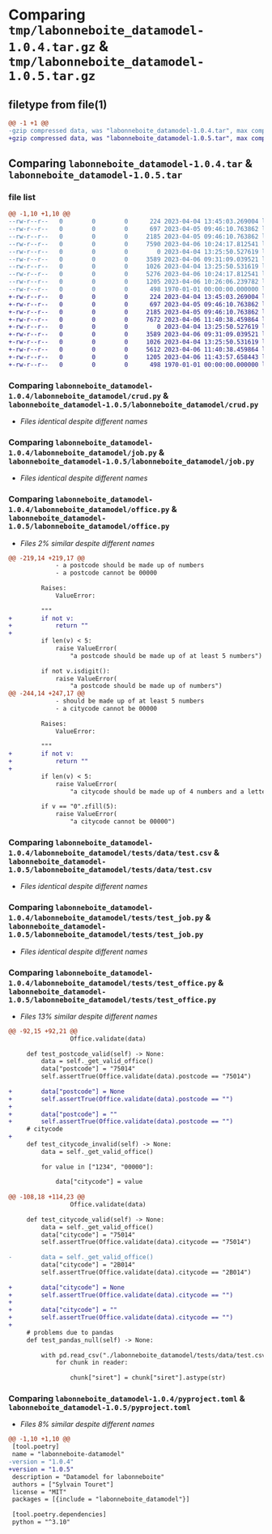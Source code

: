 # Comparing `tmp/labonneboite_datamodel-1.0.4.tar.gz` & `tmp/labonneboite_datamodel-1.0.5.tar.gz`

## filetype from file(1)

```diff
@@ -1 +1 @@
-gzip compressed data, was "labonneboite_datamodel-1.0.4.tar", max compression
+gzip compressed data, was "labonneboite_datamodel-1.0.5.tar", max compression
```

## Comparing `labonneboite_datamodel-1.0.4.tar` & `labonneboite_datamodel-1.0.5.tar`

### file list

```diff
@@ -1,10 +1,10 @@
--rw-r--r--   0        0        0      224 2023-04-04 13:45:03.269004 labonneboite_datamodel-1.0.4/labonneboite_datamodel/__init__.py
--rw-r--r--   0        0        0      697 2023-04-05 09:46:10.763862 labonneboite_datamodel-1.0.4/labonneboite_datamodel/crud.py
--rw-r--r--   0        0        0     2185 2023-04-05 09:46:10.763862 labonneboite_datamodel-1.0.4/labonneboite_datamodel/job.py
--rw-r--r--   0        0        0     7590 2023-04-06 10:24:17.812541 labonneboite_datamodel-1.0.4/labonneboite_datamodel/office.py
--rw-r--r--   0        0        0        0 2023-04-04 13:25:50.527619 labonneboite_datamodel-1.0.4/labonneboite_datamodel/tests/__init__.py
--rw-r--r--   0        0        0     3589 2023-04-06 09:31:09.039521 labonneboite_datamodel-1.0.4/labonneboite_datamodel/tests/data/test.csv
--rw-r--r--   0        0        0     1026 2023-04-04 13:25:50.531619 labonneboite_datamodel-1.0.4/labonneboite_datamodel/tests/test_job.py
--rw-r--r--   0        0        0     5276 2023-04-06 10:24:17.812541 labonneboite_datamodel-1.0.4/labonneboite_datamodel/tests/test_office.py
--rw-r--r--   0        0        0     1205 2023-04-06 10:26:06.239782 labonneboite_datamodel-1.0.4/pyproject.toml
--rw-r--r--   0        0        0      498 1970-01-01 00:00:00.000000 labonneboite_datamodel-1.0.4/PKG-INFO
+-rw-r--r--   0        0        0      224 2023-04-04 13:45:03.269004 labonneboite_datamodel-1.0.5/labonneboite_datamodel/__init__.py
+-rw-r--r--   0        0        0      697 2023-04-05 09:46:10.763862 labonneboite_datamodel-1.0.5/labonneboite_datamodel/crud.py
+-rw-r--r--   0        0        0     2185 2023-04-05 09:46:10.763862 labonneboite_datamodel-1.0.5/labonneboite_datamodel/job.py
+-rw-r--r--   0        0        0     7672 2023-04-06 11:40:38.459864 labonneboite_datamodel-1.0.5/labonneboite_datamodel/office.py
+-rw-r--r--   0        0        0        0 2023-04-04 13:25:50.527619 labonneboite_datamodel-1.0.5/labonneboite_datamodel/tests/__init__.py
+-rw-r--r--   0        0        0     3589 2023-04-06 09:31:09.039521 labonneboite_datamodel-1.0.5/labonneboite_datamodel/tests/data/test.csv
+-rw-r--r--   0        0        0     1026 2023-04-04 13:25:50.531619 labonneboite_datamodel-1.0.5/labonneboite_datamodel/tests/test_job.py
+-rw-r--r--   0        0        0     5612 2023-04-06 11:40:38.459864 labonneboite_datamodel-1.0.5/labonneboite_datamodel/tests/test_office.py
+-rw-r--r--   0        0        0     1205 2023-04-06 11:43:57.658443 labonneboite_datamodel-1.0.5/pyproject.toml
+-rw-r--r--   0        0        0      498 1970-01-01 00:00:00.000000 labonneboite_datamodel-1.0.5/PKG-INFO
```

### Comparing `labonneboite_datamodel-1.0.4/labonneboite_datamodel/crud.py` & `labonneboite_datamodel-1.0.5/labonneboite_datamodel/crud.py`

 * *Files identical despite different names*

### Comparing `labonneboite_datamodel-1.0.4/labonneboite_datamodel/job.py` & `labonneboite_datamodel-1.0.5/labonneboite_datamodel/job.py`

 * *Files identical despite different names*

### Comparing `labonneboite_datamodel-1.0.4/labonneboite_datamodel/office.py` & `labonneboite_datamodel-1.0.5/labonneboite_datamodel/office.py`

 * *Files 2% similar despite different names*

```diff
@@ -219,14 +219,17 @@
             - a postcode should be made up of numbers
             - a postcode cannot be 00000
 
         Raises:
             ValueError:
 
         """
+        if not v:
+            return ""
+
         if len(v) < 5:
             raise ValueError(
                 "a postcode should be made up of at least 5 numbers")
 
         if not v.isdigit():
             raise ValueError(
                 "a postcode should be made up of numbers")
@@ -244,14 +247,17 @@
             - should be made up of at least 5 numbers
             - a citycode cannot be 00000
 
         Raises:
             ValueError:
 
         """
+        if not v:
+            return ""
+
         if len(v) < 5:
             raise ValueError(
                 "a citycode should be made up of 4 numbers and a letter")
 
         if v == "0".zfill(5):
             raise ValueError(
                 "a citycode cannot be 00000")
```

### Comparing `labonneboite_datamodel-1.0.4/labonneboite_datamodel/tests/data/test.csv` & `labonneboite_datamodel-1.0.5/labonneboite_datamodel/tests/data/test.csv`

 * *Files identical despite different names*

### Comparing `labonneboite_datamodel-1.0.4/labonneboite_datamodel/tests/test_job.py` & `labonneboite_datamodel-1.0.5/labonneboite_datamodel/tests/test_job.py`

 * *Files identical despite different names*

### Comparing `labonneboite_datamodel-1.0.4/labonneboite_datamodel/tests/test_office.py` & `labonneboite_datamodel-1.0.5/labonneboite_datamodel/tests/test_office.py`

 * *Files 13% similar despite different names*

```diff
@@ -92,15 +92,21 @@
                 Office.validate(data)
 
     def test_postcode_valid(self) -> None:
         data = self._get_valid_office()
         data["postcode"] = "75014"
         self.assertTrue(Office.validate(data).postcode == "75014")
 
+        data["postcode"] = None
+        self.assertTrue(Office.validate(data).postcode == "")
+
+        data["postcode"] = ""
+        self.assertTrue(Office.validate(data).postcode == "")
     # citycode
+
     def test_citycode_invalid(self) -> None:
         data = self._get_valid_office()
 
         for value in ["1234", "00000"]:
 
             data["citycode"] = value
 
@@ -108,18 +114,23 @@
                 Office.validate(data)
 
     def test_citycode_valid(self) -> None:
         data = self._get_valid_office()
         data["citycode"] = "75014"
         self.assertTrue(Office.validate(data).citycode == "75014")
 
-        data = self._get_valid_office()
         data["citycode"] = "2B014"
         self.assertTrue(Office.validate(data).citycode == "2B014")
 
+        data["citycode"] = None
+        self.assertTrue(Office.validate(data).citycode == "")
+
+        data["citycode"] = ""
+        self.assertTrue(Office.validate(data).citycode == "")
+
     # problems due to pandas
     def test_pandas_null(self) -> None:
 
         with pd.read_csv("./labonneboite_datamodel/tests/data/test.csv", delimiter=";", chunksize=10, keep_default_na=False, on_bad_lines='warn') as reader:
             for chunk in reader:
 
                 chunk["siret"] = chunk["siret"].astype(str)
```

### Comparing `labonneboite_datamodel-1.0.4/pyproject.toml` & `labonneboite_datamodel-1.0.5/pyproject.toml`

 * *Files 8% similar despite different names*

```diff
@@ -1,10 +1,10 @@
 [tool.poetry]
 name = "labonneboite-datamodel"
-version = "1.0.4"
+version = "1.0.5"
 description = "Datamodel for labonneboite"
 authors = ["Sylvain Touret"]
 license = "MIT"
 packages = [{include = "labonneboite_datamodel"}]
 
 [tool.poetry.dependencies]
 python = "^3.10"
```

